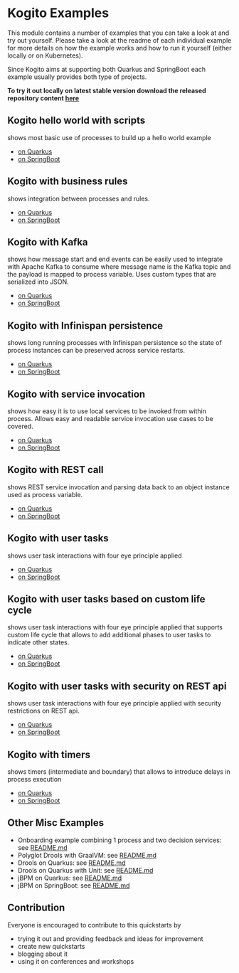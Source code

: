 # Kogito Examples

This module contains a number of examples that you can take a look at and try out yourself.  Please take a look at the readme of each individual example for more details on how the example works and how to run it yourself (either locally or on Kubernetes).

Since Kogito aims at supporting both Quarkus and SpringBoot each example usually provides both type of projects.

**To try it out locally on latest stable version download the released repository content [here](https://github.com/kiegroup/kogito-examples/releases/latest)**

## Kogito hello world with scripts

shows most basic use of processes to build up a hello world example

* [on Quarkus](kogito-scripts-quarkus)
* [on SpringBoot](kogito-scripts-springboot)


## Kogito with business rules

shows integration between processes and rules.

* [on Quarkus](kogito-business-rules-quarkus)
* [on SpringBoot](kogito-business-rules-springboot)


## Kogito with Kafka

shows how message start and end events can be easily used to integrate with Apache Kafka to consume where
message name is the Kafka topic and the payload is mapped to process variable. Uses custom types
that are serialized into JSON.

* [on Quarkus](kogito-kafka-quickstart-quarkus)
* [on SpringBoot](kogito-kafka-quickstart-springboot)

## Kogito with Infinispan persistence

shows long running processes with Infinispan persistence so the state of process instances can
be preserved across service restarts.

* [on Quarkus](kogito-infinispan-persistence-quarkus)
* [on SpringBoot](kogito-infinispan-persistence-springboot)

## Kogito with service invocation

shows how easy it is to use local services to be invoked from within process. Allows easy and readable
service invocation use cases to be covered.

* [on Quarkus](kogito-service-calls-quarkus)
* [on SpringBoot](kogito-service-calls-springboot)

## Kogito with REST call

shows REST service invocation and parsing data back to an object instance used as process variable.

* [on Quarkus](kogito-service-rest-call-quarkus)
* [on SpringBoot](kogito-service-rest-call-springboot)

## Kogito with user tasks

shows user task interactions with four eye principle applied

* [on Quarkus](kogito-usertasks-quarkus)
* [on SpringBoot](kogito-usertasks-springboot)

## Kogito with user tasks based on custom life cycle

shows user task interactions with four eye principle applied that supports custom life cycle that allows to
add additional phases to user tasks to indicate other states.

* [on Quarkus](kogito-usertasks-custom-lifecycle-quarkus)
* [on SpringBoot](kogito-usertasks-custom-lifecycle-springboot)

## Kogito with user tasks with security on REST api

shows user task interactions with four eye principle applied with security restrictions on REST api.

* [on Quarkus](kogito-usertasks-with-security-quarkus)
* [on SpringBoot](kogito-usertasks-with-security-springboot)

## Kogito with timers

shows timers (intermediate and boundary) that allows to introduce delays in process execution

* [on Quarkus](kogito-timer-quarkus)
* [on SpringBoot](kogito-timer-springboot)

## Other Misc Examples

- Onboarding example combining 1 process and two decision services: see [README.md](onboarding-example/readme.md) 
- Polyglot Drools with GraalVM: see [README.md](drools-polyglot-example/README.md)
- Drools on Quarkus: see [README.md](drools-quarkus-example/README.md)
- Drools on Quarkus with Unit: see [README.md](drools-quarkus-unit-example/README.md)
- jBPM on Quarkus: see [README.md](jbpm-quarkus-example/README.md)
- jBPM on SpringBoot: see [README.md](jbpm-springboot-example/README.md)

## Contribution

Everyone is encouraged to contribute to this quickstarts by

* trying it out and providing feedback and ideas for improvement
* create new quickstarts
* blogging about it
* using it on conferences and workshops
